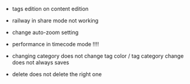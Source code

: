 
* tags edition on content edition
* railway in share mode not working

* change auto-zoom setting
* performance in timecode mode !!!!

* changing category does not change tag color / tag category change does not always saves
* delete does not delete the right one
